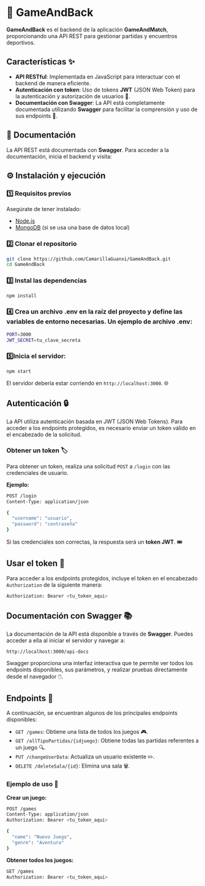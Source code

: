 # 🚀 GameAndBack  

**GameAndBack** es el backend de la aplicación **GameAndMatch**, proporcionando una API REST para gestionar partidas y encuentros deportivos.  
## Características ✨

- **API RESTful**: Implementada en JavaScript para interactuar con el backend de manera eficiente.
- **Autenticación con token**: Uso de tokens **JWT** (JSON Web Token) para la autenticación y autorización de usuarios 🔑.
- **Documentación con Swagger**: La API está completamente documentada utilizando **Swagger** para facilitar la comprensión y uso de sus endpoints 📄.

## 📖 Documentación  

La API REST está documentada con **Swagger**. Para acceder a la documentación, inicia el backend y visita:  


## ⚙️ Instalación y ejecución  

### 1️⃣ Requisitos previos  
Asegúrate de tener instalado:  
- [Node.js](https://nodejs.org/)  
- [MongoDB](https://www.mongodb.com/) (si se usa una base de datos local)  

### 2️⃣ Clonar el repositorio  
```bash
git clone https://github.com/CamarillaGuanxi/GameAndBack.git
cd GameAndBack
```
### 3️⃣ Instal las dependencias
```bash
npm install
```
### 4️⃣ Crea un archivo .env en la raíz del proyecto y define las variables de entorno necesarias. Un ejemplo de archivo .env:
```bash
PORT=3000
JWT_SECRET=tu_clave_secreta
```
### 5️⃣Inicia el servidor:
```bash
npm start
```

El servidor debería estar corriendo en `http://localhost:3000`. 🌐

## Autenticación 🔒

La API utiliza autenticación basada en JWT (JSON Web Tokens). Para acceder a los endpoints protegidos, es necesario enviar un token válido en el encabezado de la solicitud.

### Obtener un token 🏷️

Para obtener un token, realiza una solicitud `POST` a `/login` con las credenciales de usuario.

**Ejemplo:**
```bash
POST /login
Content-Type: application/json

{
  "username": "usuario",
  "password": "contraseña"
}
```
Si las credenciales son correctas, la respuesta será un **token JWT**. 🎟️

## Usar el token 💼

Para acceder a los endpoints protegidos, incluye el token en el encabezado `Authorization` de la siguiente manera:

```bash
Authorization: Bearer <tu_token_aqui>
```
## Documentación con Swagger 📚

La documentación de la API está disponible a través de **Swagger**. Puedes acceder a ella al iniciar el servidor y navegar a:

```bash
http://localhost:3000/api-docs
```
Swagger proporciona una interfaz interactiva que te permite ver todos los endpoints disponibles, sus parámetros, y realizar pruebas directamente desde el navegador 🖱️.

## Endpoints 📍

A continuación, se encuentran algunos de los principales endpoints disponibles:

- `GET /games`: Obtiene una lista de todos los juegos 🎮.
- `GET /allTipoPartidas/{idjuego}`: Obtiene todas las partidas referentes a un juego 🔍.
- `PUT /changeUserData`: Actualiza un usuario existente ✏️.
- `DELETE /deleteSala/{id}`: Elimina una sala 🗑️.

### Ejemplo de uso 🔧

**Crear un juego:**

```bash
POST /games
Content-Type: application/json
Authorization: Bearer <tu_token_aqui>

{
  "name": "Nuevo Juego",
  "genre": "Aventura"
}
```
**Obtener todos los juegos:**

```bash
GET /games
Authorization: Bearer <tu_token_aqui>
```

